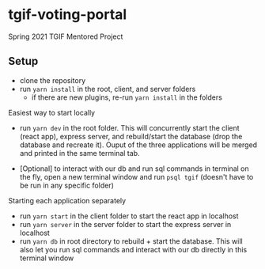 # tgif-voting-portal
Spring 2021 TGIF Mentored Project

## Setup
- clone the repository
- run `yarn install` in the root, client, and server folders
  - if there are new plugins, re-run `yarn install` in the folders

Easiest way to start locally
- run  `yarn dev` in the root folder. This will concurrently start the client (react app), express server, and rebuild/start the database (drop the database and recreate it). Ouput of the three applications will be merged and printed in the same terminal tab.

- [Optional] to interact with our db and run sql commands in terminal on the fly, open a new terminal window and run `psql tgif` (doesn't have to be run in any specific folder)

Starting each application separately
- run `yarn start` in the client folder to start the react app in localhost
- run `yarn server` in the server folder to start the express server in localhost
- run `yarn db` in root directory to rebuild + start the database. This will also let you run sql commands and interact with our db directly in this terminal window
